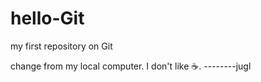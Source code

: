hello-Git
=========

my first repository on Git

change from my local computer.
I don't like :coffee:.
                     --------jugl
